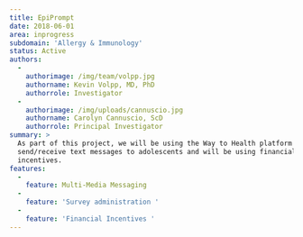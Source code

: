 ```yaml
---
title: EpiPrompt
date: 2018-06-01
area: inprogress
subdomain: 'Allergy & Immunology'
status: Active
authors:
  - 
    authorimage: /img/team/volpp.jpg
    authorname: Kevin Volpp, MD, PhD
    authorrole: Investigator
  - 
    authorimage: /img/uploads/cannuscio.jpg
    authorname: Carolyn Cannuscio, ScD
    authorrole: Principal Investigator
summary: >
  As part of this project, we will be using the Way to Health platform to
  send/receive text messages to adolescents and will be using financial
  incentives.
features:
  - 
    feature: Multi-Media Messaging
  - 
    feature: 'Survey administration '
  - 
    feature: 'Financial Incentives '
---
```

